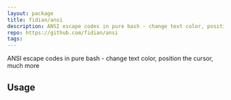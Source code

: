 ```yaml
---
layout: package
title: fidian/ansi
description: ANSI escape codes in pure bash - change text color, position the cursor, much more
repo: https://github.com/fidian/ansi
tags:
---
```

 
ANSI escape codes in pure bash - change text color, position the cursor, much more
 
## Usage
 
